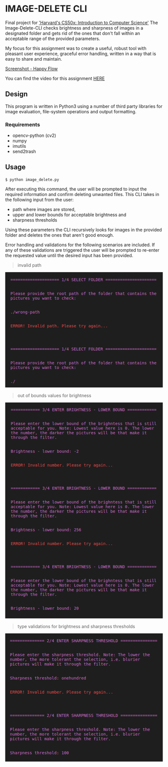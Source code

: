 # IMAGE-DELETE CLI
Final project for ['Harvard's CS50x: Introduction to Computer Science'](https://courses.edx.org/courses/course-v1:HarvardX+CS50+X/course/)
The Image-Delete-CLI checks brightness and sharpness of images in a designated folder and gets rid of the ones that don't fall within an acceptable range of the provided parameters.

My focus for this assignment was to create a useful, robust tool with pleasant user experience, graceful error handling, written in a way that is easy to share and maintain.

[Screenshot - Happy Flow](./screenshots/hapy_flow.png)

You can find the video for this assignment [HERE](https://youtu.be/DLuNhrOeyRk)

## Design
This program is written in Python3 using a number of third party libraries for image evaluation, file-system operations and output formatting.

### Requirements
* opencv-python (cv2)
* numpy
* imutils
* send2trash

## Usage
`$ python image_delete.py`

After executing this command, the user will be prompted to input the required information and confirm deleting unwanted files. This CLI takes in the following input from the user:
* path where images are stored,
* upper and lower bounds for acceptable brightness and
* sharpness thresholds

Using these parameters the CLI recursively looks for images in the provided folder and deletes the ones that aren't good enough.



Error handling and validations for the following scenarios are included. If any of these validations are triggered the user will be prompted to re-enter the requested value until the desired input has been provided.

> invalid path

![invalid path](./screenshots/validation_path.png)
> out of bounds values for brightness

![out of bounds values for brightness](./screenshots/validation_brightness_lower.png)

> type validations for brightness and sharpness thresholds

![type validations for brightness and sharpness thresholds](./screenshots/validation_sharpness.png)
